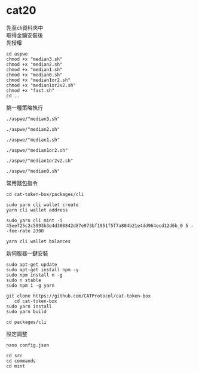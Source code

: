 # cat20
先至cli資料夾中  
取得金鑰安裝後  
先授權
 ```
cd aspwe
chmod +x "median3.sh"
chmod +x "median2.sh"
chmod +x "median1.sh"
chmod +x "median0.sh"
chmod +x "median1or2.sh"
chmod +x "median1or2v2.sh"
chmod +x "fast.sh"
cd ..
 ```
挑一種策略執行
 ```
./aspwe/"median3.sh"
 ```
 ```
./aspwe/"median2.sh"
 ```
 ```
./aspwe/"median1.sh"
 ```
 ```
./aspwe/"median1or2.sh"
 ```
 ```
./aspwe/"median1or2v2.sh"
 ```
 ```
./aspwe/"median0.sh"
 ```
常用錢包指令
 ```
cd cat-token-box/packages/cli
 ```
 ```
sudo yarn cli wallet create
yarn cli wallet address
 ```
 ```
sudo yarn cli mint -i 45ee725c2c5993b3e4d308842d87e973bf1951f5f7a804b21e4dd964ecd12d6b_0 5 --fee-rate 2300
 ```
 ```
yarn cli wallet balances
 ```

新伺服器一鍵安裝
 ```
sudo apt-get update
sudo apt-get install npm -y
sudo npm install n -g
sudo n stable
sudo npm i -g yarn

git clone https://github.com/CATProtocol/cat-token-box
    cd cat-token-box
sudo yarn install
sudo yarn build

cd packages/cli
 ```
  
設定調整
 ```
nano config.json
 ```
 ```
cd src
cd commands
cd mint
 ```
